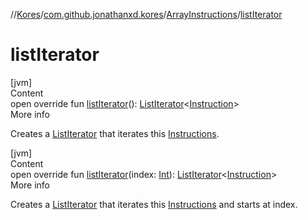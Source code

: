 //[Kores](../../index.md)/[com.github.jonathanxd.kores](../index.md)/[ArrayInstructions](index.md)/[listIterator](list-iterator.md)



# listIterator  
[jvm]  
Content  
open override fun [listIterator](list-iterator.md)(): [ListIterator](https://kotlinlang.org/api/latest/jvm/stdlib/kotlin.collections/-list-iterator/index.html)<[Instruction](../-instruction/index.md)>  
More info  


Creates a [ListIterator](https://kotlinlang.org/api/latest/jvm/stdlib/kotlin.collections/-list-iterator/index.html) that iterates this [Instructions](../-instructions/index.md).

  


[jvm]  
Content  
open override fun [listIterator](list-iterator.md)(index: [Int](https://kotlinlang.org/api/latest/jvm/stdlib/kotlin/-int/index.html)): [ListIterator](https://kotlinlang.org/api/latest/jvm/stdlib/kotlin.collections/-list-iterator/index.html)<[Instruction](../-instruction/index.md)>  
More info  


Creates a [ListIterator](https://kotlinlang.org/api/latest/jvm/stdlib/kotlin.collections/-list-iterator/index.html) that iterates this [Instructions](../-instructions/index.md) and starts at index.

  



